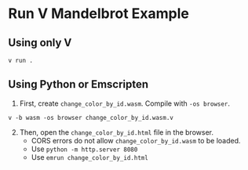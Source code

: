 # Run V Mandelbrot Example

## Using only V

```
v run .
```

## Using Python or Emscripten

1. First, create `change_color_by_id.wasm`. Compile with `-os browser`.

```
v -b wasm -os browser change_color_by_id.wasm.v
```

2. Then, open the `change_color_by_id.html` file in the browser.
   - CORS errors do not allow `change_color_by_id.wasm` to be loaded.
   - Use `python -m http.server 8080`
   - Use `emrun change_color_by_id.html`
